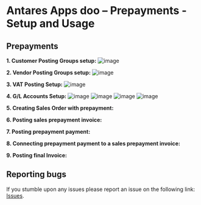 # Antares Apps doo – Prepayments - Setup and Usage

## Prepayments
**1. Customer Posting Groups setup:**
![image](https://user-images.githubusercontent.com/42636293/209877202-4e0ee4e7-f2c5-4bc6-b558-ab9c7b6dabd7.png)

**2. Vendor Posting Groups setup:**
![image](https://user-images.githubusercontent.com/42636293/209877259-44a64a91-fa1c-4e67-98b2-04efcb5e8679.png)

**3. VAT Posting Setup:**
![image](https://user-images.githubusercontent.com/42636293/209877322-029972b9-2e82-4762-bd5f-6dec9229fcef.png)

**4. G/L Accounts Setup:**
![image](https://user-images.githubusercontent.com/42636293/209877342-dc1ea625-d363-4525-8092-55b7be24736f.png)
![image](https://user-images.githubusercontent.com/42636293/209877368-e582fe6a-ef8a-498d-ba5c-b2da1123dec7.png)
![image](https://user-images.githubusercontent.com/42636293/209877399-0d4b34b2-3988-473e-924b-36a626820354.png)
![image](https://user-images.githubusercontent.com/42636293/209877412-373a63d3-ca1d-4bdc-9ef2-b29dddc1be81.png)

**5. Creating Sales Order with prepayment:**

**6. Posting sales prepayment invoice:**

**7. Posting prepayment payment:**

**8. Connecting prepayment payment to a sales prepayment invoice:**

**9. Posting final Invoice:**

## Reporting bugs
If you stumble upon any issues please report an issue on the following link:
[Issues](https://github.com/AntaresAppsDoo/Wiki/issues).
